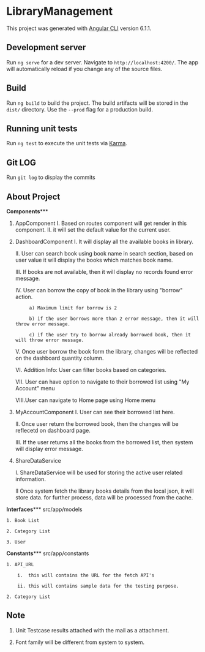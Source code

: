 # LibraryManagement

This project was generated with [Angular CLI](https://github.com/angular/angular-cli) version 6.1.1.

## Development server

Run `ng serve` for a dev server. Navigate to `http://localhost:4200/`. The app will automatically reload if you change any of the source files.

## Build

Run `ng build` to build the project. The build artifacts will be stored in the `dist/` directory. Use the `--prod` flag for a production build.

## Running unit tests

Run `ng test` to execute the unit tests via [Karma](https://karma-runner.github.io).

## Git LOG

Run `git log` to display the commits 


## About Project 

********Components***********
1. AppComponent
    I. Based on routes component will get render in this component.
    II. it will set the default value for the current user.

2. DashboardComponent
    I.   It will display all the available books in library.
    
    II.  User can search book using book name in search section, based on user value it will display the books which matches book name.
    
    III. If books are not available, then it will display no records found error message.
    
    IV.  User can borrow the copy of book in the library using "borrow" action.
    
            a) Maximum limit for borrow is 2
            
            b) if the user borrows more than 2 error message, then it will throw error message.
            
            c) if the user try to borrow already borrowed book, then it will throw error message.
            
    V.   Once user borrow the book form the library, changes will be reflected on the dashboard quantity column.
    
    VI.  Addition Info: User can filter books based on categories.
    
    VII. User can have option to navigate to their borrowed list using "My Account" menu
    
    VIII.User can navigate to Home page using Home menu

3. MyAccountComponent
    I.   User can see their borrowed list here. 
    
    II.  Once user return the borrowed book, then the changes will be reflecetd on dashboard page.
    
    III. If the user returns all the books from the borrowed list, then system will display error message.

4. ShareDataService

    I.   ShareDataService will be used for storing the active user related information.
    
    II   Once system fetch the library books details from the local json, it will store data. for further process, data will be 
         processed from the cache. 


********Interfaces*********** src/app/models

    1. Book List 
    
    2. Category List
    
    3. User
    

********Constants*********** src/app/constants

    1. API_URL 
    
        i.  this will contains the URL for the fetch API's
        
        ii. this will contains sample data for the testing purpose.
        
    2. Category List    


## Note

1. Unit Testcase results attached with the mail as a attachment.

2. Font family will be different from system to system. 

